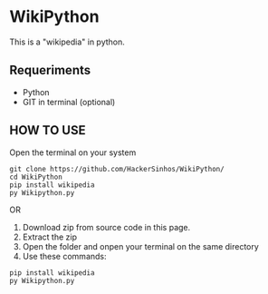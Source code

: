 # WikiPython
This is a "wikipedia" in python.

## Requeriments
- Python
- GIT in terminal (optional)
## HOW TO USE
Open the terminal on your system
```console
git clone https://github.com/HackerSinhos/WikiPython/
cd WikiPython
pip install wikipedia
py Wikipython.py
```
OR
1. Download zip from source code in this page.
2. Extract the zip
3. Open the folder and onpen your terminal on the same directory
4. Use these commands:
```console
pip install wikipedia
py Wikipython.py
```
